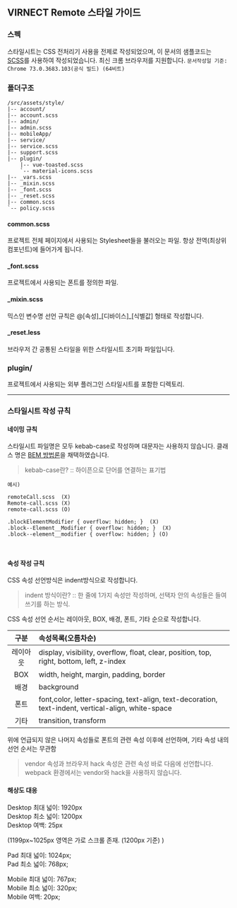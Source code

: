 ## VIRNECT Remote 스타일 가이드
### 스펙 
 
스타일시트는 CSS 전처리기 사용을 전제로 작성되었으며, 
이 문서의 샘플코드는 [SCSS](https://sass-lang.com/)를 사용하여 작성되었습니다. 
최신 크롬 브라우저를 지원합니다. `문서작성일 기준: Chrome 73.0.3683.103(공식 빌드) (64비트)`
 
### 폴더구조

```
/src/assets/style/
|-- account/
|-- account.scss
|-- admin/
|-- admin.scss
|-- mobileApp/
|-- service/
|-- service.scss
|-- support.scss
|-- plugin/
    |-- vue-toasted.scss
    `-- material-icons.scss
|-- _vars.scss
|-- _mixin.scss
|-- _font.scss
|-- _reset.scss
|-- common.scss
`-- policy.scss

```

#### common.scss 
프로젝트 전체 페이지에서 사용되는 Stylesheet들을 불러오는 파일. 
항상 전역(최상위 컴포넌트)에 들어가게 됩니다. 
 
 
#### _font.scss 
프로젝트에서 사용되는 폰트를 정의한 파일. 

 
#### _mixin.scss 
믹스인 변수명 선언 규칙은 @[속성]\_[디바이스]_[식별값] 형태로 작성합니다. 
 
 
#### _reset.less 
브라우저 간 공통된 스타일을 위한 스타일시트 초기화 파일입니다. 

### plugin/
프로젝트에서 사용되는 외부 플러그인 스타일시트를 포함한 디렉토리.  
 
___

### 스타일시트 작성 규칙 
 
 
#### 네이밍 규칙 
 
스타일시트 파일명은 모두 kebab-case로 작성하며 대문자는 사용하지 않습니다. 
클래스 명은 [BEM 방법론](http://getbem.com/naming/)을 채택하였습니다.

 
> kebab-case란? :: 하이픈으로 단어를 연결하는 표기법 
 
``` 
예시) 
 
remoteCall.scss  (X) 
Remote-call.scss (X) 
remote-call.scss (O) 
 
.blockElementModifier { overflow: hidden; }  (X) 
.block--Element__Modifier { overflow: hidden; }  (X) 
.block--element__modifier { overflow: hidden; } (O) 

 
``` 
 
 
#### 속성 작성 규칙 
 
CSS 속성 선언방식은 indent방식으로 작성합니다. 
 
> indent 방식이란? :: 한 줄에 1가지 속성만 작성하며, 선택자 안의 속성들은 들여쓰기를 하는 방식. 
 
CSS 속성 선언 순서는 레이아웃, BOX, 배경, 폰트, 기타 순으로 작성합니다. 
 
|  구분  | 속성목록(오름차순) |
| :----: | :----------------- |
| 레이아웃 	| display, visibility, overflow, float, clear, position, top, right, bottom, left, z-index 	|
| BOX 	| width, height, margin, padding, border 	|
| 배경 	| background 	|
| 폰트 	| font,color, letter-spacing, text-align, text-decoration, text-indent, vertical-align, white-space 	|
| 기타 	| transition, transform 	|
위에 언급되지 않은 나머지 속성들로 폰트의 관련 속성 이후에 선언하며, 기타 속성 내의 선언 순서는 무관함 
 
> vendor 속성과 브라우저 hack 속성은 관련 속성 바로 다음에 선언합니다.
> webpack 환경에서는 vendor와 hack을 사용하지 않습니다.

#### 해상도 대응

Desktop 최대 넓이: 1920px\
Desktop 최소 넓이: 1200px\
Desktop 여백: 25px
 
(1199px~1025px 영역은 가로 스크롤 존재. (1200px 기준) )
 
Pad 최대 넓이: 1024px;\
Pad 최소 넓이: 768px;
 
Mobile 최대 넓이: 767px;\
Mobile 최소 넓이: 320px;\
Mobile 여백: 20px;
